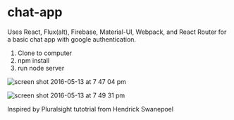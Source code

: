# chat-app
Uses React, Flux(alt), Firebase, Material-UI, Webpack, and React Router for a basic chat app with google authentication.

1. Clone to computer
2. npm install 
3. run node server 

![screen shot 2016-05-13 at 7 47 04 pm](https://cloud.githubusercontent.com/assets/6344422/15265525/a3a8b67c-1943-11e6-8f81-fed4700a85ca.png)

![screen shot 2016-05-13 at 7 49 31 pm](https://cloud.githubusercontent.com/assets/6344422/15265531/de509470-1943-11e6-9d48-7a018e1eceb8.png)


Inspired by Pluralsight tutotrial from Hendrick Swanepoel
